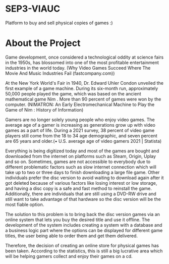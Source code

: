 # SEP3-VIAUC
Platform to buy and sell physical copies of games :)

# About the Project

Game development, once considered a technological oddity at science fairs in the 1950s, has blossomed into one of the most profitable entertainment industries in the world today. (Why Video Games Succeed Where The Movie And Music Industries Fail (fastcompany.com))

At the New York World's Fair in 1940, Dr. Edward Uhler Condon unveiled the first example of a game machine. During its six-month run, approximately 50,000 people played the game, which was based on the ancient mathematical game Nim . More than 90 percent of games were won by the computer. (NIMATRON: An Early Electromechanical Machine to Play the Game of Nim : History of Information)

Gamers are no longer solely young people who enjoy video games. The average age of a gamer is increasing as generations grow up with video games as a part of life. During a 2021 survey, 38 percent of video game players still come from the 18 to 34 age demographic, and seven percent are 65 years and older.(• U.S. average age of video gamers 2021 | Statista)

Everything is being digitized today and most of the games are bought and downloaded from the internet on platforms such as Steam, Origin, Uplay and so on. Sometimes, games are not accessible to everybody due to different problematic factors such as slow internet connection which will take up to two or three days to finish downloading a large file game. Other individuals prefer the disc version to avoid waiting to download again after it got deleted because of various factors like losing interest or low storage, and having a disc copy is a safe and fast method to reinstall the game. Additionally, there are individuals that are still using a DVD-RW drive and still want to take advantage of that hardware so the disc version will be the most fiable option.

The solution to this problem is to bring back the disc version games via an online system that lets you buy the desired title and use it offline. The development of the system includes creating a system with a database and a business logic part where the options can be displayed for different game titles, the user being able to order them and get them delivered.

Therefore, the decision of creating an online store for physical games has been taken. According to the statistics, this is still a big lucrative area which will be helping gamers collect and enjoy their games on a cd.

